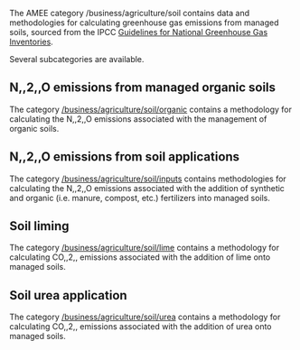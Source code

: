 The AMEE category /business/agriculture/soil contains data and
methodologies for calculating greenhouse gas emissions from managed
soils, sourced from the IPCC [Guidelines for National Greenhouse Gas
Inventories](http://www.ipcc-nggip.iges.or.jp/public/2006gl/pdf/4_Volume4/V4_11_Ch11_N2O&CO2.pdf).

Several subcategories are available.

## N,,2,,O emissions from managed organic soils

The category
[/business/agriculture/soil/organic](N2O_emissions_from_managed_organic_soils)
contains a methodology for calculating the N,,2,,O emissions associated
with the management of organic soils.

## N,,2,,O emissions from soil applications

The category
[/business/agriculture/soil/inputs](N2O_emissions_from_soil_applications)
contains methodologies for calculating the N,,2,,O emissions associated
with the addition of synthetic and organic (i.e. manure, compost, etc.)
fertilizers into managed soils.

## Soil liming

The category [/business/agriculture/soil/lime](Soil_liming) contains a
methodology for calculating CO,,2,, emissions associated with the
addition of lime onto managed soils.

## Soil urea application

The category [/business/agriculture/soil/urea](Soil_urea_application)
contains a methodology for calculating CO,,2,, emissions associated with
the addition of urea onto managed soils.
